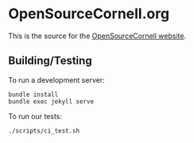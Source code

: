 # OpenSourceCornell.org

This is the source for
the [OpenSourceCornell website](https://opensourcecornell.org).

## Building/Testing

To run a development server:

    bundle install
    bundle exec jekyll serve

To run our tests:

    ./scripts/ci_test.sh

